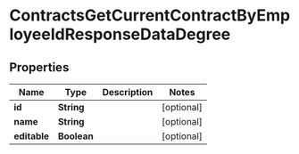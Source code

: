 

# ContractsGetCurrentContractByEmployeeIdResponseDataDegree


## Properties

| Name | Type | Description | Notes |
|------------ | ------------- | ------------- | -------------|
|**id** | **String** |  |  [optional] |
|**name** | **String** |  |  [optional] |
|**editable** | **Boolean** |  |  [optional] |



